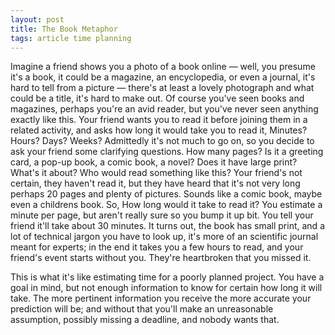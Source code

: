 ```yaml
---
layout: post
title: The Book Metaphor
tags: article time planning
---
```


Imagine a friend shows you a photo of a book online &mdash; well, you presume
it's a book, it could be a magazine, an encyclopedia, or even a journal, it's
hard to tell from a picture <!--more--> &mdash; there's at least a lovely photograph and
what could be a title, it's hard to make out. Of course you've seen books and
magazines, perhaps you're an avid reader, but you've never seen anything
exactly like this. Your friend wants you to read it before joining them in a
related activity, and asks how long it would take you to read it, Minutes?
Hours? Days? Weeks? Admittedly it's not much to go on, so you decide to ask
your friend some clarifying questions. How many pages? Is it a greeting card, a
pop-up book, a comic book, a novel? Does it have large print? What's it about?
Who would read something like this? Your friend's not certain, they haven't
read it, but they have heard that it's not very long perhaps 20 pages and
plenty of pictures. Sounds like a comic book, maybe even a childrens book.  So,
How long would it take to read it? You estimate a minute per page, but aren't
really sure so you bump it up bit. You tell your friend it'll take about 30
minutes. It turns out, the book has small print, and a lot of technical jargon
you have to look up, it's more of an scientific journal meant for experts; in
the end it takes you a few hours to read, and your friend's event starts without
you. They're heartbroken that you missed it.

This is what it's like estimating time for a poorly planned project. You have a
goal in mind, but not enough information to know for certain how long it will
take. The more pertinent information you receive the more accurate your
prediction will be; and without that you'll make an unreasonable assumption,
possibly missing a deadline, and nobody wants that.
